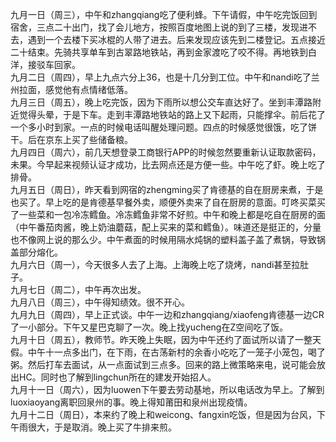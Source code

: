 
九月一日（周三），中午和zhangqiang吃了便利蜂。下午请假，中午吃完饭回到宿舍，三点二十出门，找了会儿地方，按照百度地图上说的到了三楼，发现进不去，遇到一个去楼下买冰棍的人带了进去。后来发现应该先到二楼登记。五点接近二十结束。先骑共享单车到古翠路地铁站，再到金家渡吃了咬不得。再地铁到白洋，接驳车回家。</br>
九月二日（周四），早上九点六分上36，也是十几分到工位。中午和nandi吃了兰州拉面，感觉他有点情绪低落。</br>
九月三日（周五），晚上吃完饭，因为下雨所以想公交车直达好了。坐到丰潭路附近觉得头晕，于是下车。走到丰潭路地铁站的路上又下起雨，只能撑伞。前后花了一个多小时到家。一点的时候电话叫醒处理问题。四点的时候感觉很饿，吃了饼干。后在京东上买了些储备粮。</br>
九月四日（周六），前几天想登录工商银行APP的时候忽然要重新认证取款密码，未果。今早起来视频认证才成功，比去网点还是方便一些。中午吃了虾。晚上吃了排骨。</br>
九月五日（周日），昨天看到网宿的zhengming买了肯德基的自在厨房来煮，于是也买了。早上吃的是肯德基早餐外卖，顺便外卖来了自在厨房的意面。叮咚买菜买了一些菜和一包冷冻鳕鱼。冷冻鳕鱼非常不好煎。中午和晚上都是吃自在厨房的面（中午番茄肉酱，晚上奶油蘑菇，配上买来的菜和鳕鱼）。味道还是挺正的，分量也不像网上说的那么少。中午煮面的时候用隔水炖锅的塑料盖子盖了煮锅，导致锅盖部分熔化。</br>
九月六日（周一），今天很多人去了上海。上海晚上吃了烧烤，nandi甚至拉肚子。</br>
九月七日（周二），中午再次出发。</br>
九月八日（周三），中午得知绩效。很不开心。</br>
九月九日（周四），早上正式谈。中午一边和zhangqiang/xiaofeng肯德基一边CR了一小部分。下午又星巴克聊了一次。晚上找yucheng在Z空间吃了饭。</br>
九月十日（周五），教师节。昨天晚上失眠，因为中午还约了面试所以请了一整天假。中午十一点多出门，在下雨，在古荡新村的余香小吃吃了一笼子小笼包，喝了粥。然后打车去面试，从一点面试到三点多。回来的路上微策略来电，说可能会放出HC。同时也了解到lingchun所在的建发开始招人。</br>
九月十一日（周六），因为luowen下午要去劳动基地，所以电话改为早上。了解到luoxiaoyang离职回泉州的事。晚上得知莆田和泉州出现疫情。</br>
九月十二日（周日），本来约了晚上和weicong、fangxin吃饭，但是因为台风，下午雨很大，于是取消。晚上买了牛排来煎。</br>
